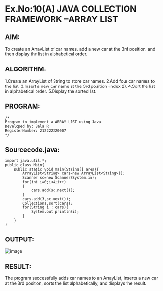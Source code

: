# Ex.No:10(A)  JAVA COLLECTION FRAMEWORK –ARRAY LIST
## AIM:
 To create an ArrayList of car names, add a new car at the 3rd position, and then display the list in alphabetical order.
## ALGORITHM:
1.Create an ArrayList of String to store car names.
2.Add four car names to the list.
3.Insert a new car name at the 3rd position (index 2).
4.Sort the list in alphabetical order.
5.Display the sorted list.

## PROGRAM:
 ```
/*
Program to implement a ARRAY LIST using Java
Developed by: Bala R
RegisterNumber: 212222220007
*/
```

## Sourcecode.java:
```
import java.util.*;
public class Main{
    public static void main(String[] args){
        ArrayList<String> cars=new ArrayList<String>();
        Scanner sc=new Scanner(System.in);
        for(int i=0;i<4;i++)
        {
            cars.add(sc.next());
        }
        cars.add(3,sc.next());
        Collections.sort(cars);
        for(String i : cars){
            System.out.println(i);
        }
    }
}
```

## OUTPUT:

![image](https://github.com/user-attachments/assets/a09dc50a-c745-4694-9365-99242fdb9052)

## RESULT:
The program successfully adds car names to an ArrayList, inserts a new car at the 3rd position, sorts the list alphabetically, and displays the result.


